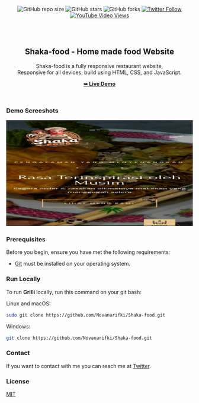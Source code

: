 <div align="center">
  
  ![GitHub repo size](https://img.shields.io/github/repo-size/Novanarifki/Shaka-food)
  ![GitHub stars](https://img.shields.io/github/stars/Novanarifki/Shaka-food?style=social)
  ![GitHub forks](https://img.shields.io/github/forks/Novanarifki/Shaka-food?style=social)
[![Twitter Follow](https://img.shields.io/twitter/follow/Novanarifki_?style=social)](https://twitter.com/intent/follow?screen_name=Novanarifki_)
  [![YouTube Video Views](https://img.shields.io/youtube/views/CjVGp5kGHxA?style=social)](https://youtu.be/CjVGp5kGHxA)

  <br />
  <br />

  <h2 align="center">Shaka-food - Home made food Website</h2>

  Shaka-food is a fully responsive restaurant website, <br />Responsive for all devices, build using HTML, CSS, and JavaScript.

  <a href="https://novanarifki.github.io/Shaka-Food/"><strong>➥ Live Demo</strong></a>

</div>

<br />

### Demo Screeshots

![Grilli Desktop Demo](./readme-images/desktop.jpg "Desktop Demo")

### Prerequisites

Before you begin, ensure you have met the following requirements:

* [Git](https://git-scm.com/downloads "Download Git") must be installed on your operating system.

### Run Locally

To run **Grilli** locally, run this command on your git bash:

Linux and macOS:

```bash
sudo git clone https://github.com/Novanarifki/Shaka-food.git
```

Windows:

```bash
git clone https://github.com/Novanarifki/Shaka-food.git
```

### Contact

If you want to contact with me you can reach me at [Twitter](https://www.twitter.com/codewithsadee).

### License

[MIT](https://choosealicense.com/licenses/mit/)
